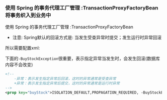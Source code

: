 

### 使用 Spring 的事务代理工厂管理 :TransactionProxyFactoryBean 将事务织入到业务中

使用 Spring 的事务代理工厂管理 :TransactionProxyFactoryBean 


* 注意: Spring默认的回滚方式是: 当发生受查异常时提交；发生运行时异常回滚



所以需要配置xml:

下面的`-BuyStockException`很重要，表示指定异常当发生时，会发生回滚(数据库内容不会改变)

```xml
<!-- 
    -异常：表示发生指定异常后回滚，这时的异常通常是受查异常
    +异常：表示发生指定异常后提交，这时的异常通常是运行时异常
-->
<prop key="buyStock">ISOLATION_DEFAULT,PROPAGATION_REQUIRED, -BuyStockException</prop>
```